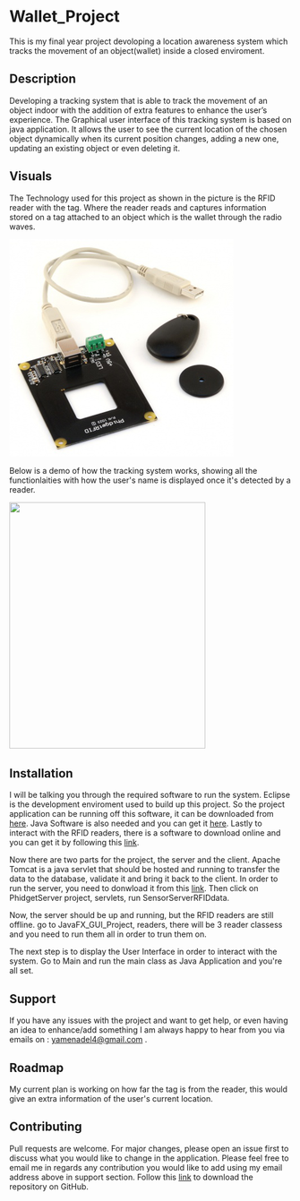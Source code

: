 # Wallet_Project
 
This is my final year project devoloping a location awareness system which tracks the movement of an object(wallet) inside a closed enviroment.

## Description
Developing a tracking system that is able to track the movement of an object indoor with the addition of extra features to enhance the user’s experience. The Graphical user interface of this tracking system is based on java application. It allows the user to see the current location of the chosen object dynamically when its current position changes, adding a new one, updating an existing object or even deleting it.

## Visuals
The Technology used for this project as shown in the picture is the RFID reader with the tag.
Where the reader reads and captures information stored on a tag attached to an object which is the wallet through the radio waves.

<img src = "images/RFID.png" width = "400">

Below is a demo of how the tracking system works, showing all the functionlaities with how the user's name is displayed once it's detected by a reader.

<img src="Video/demo.gif"  width="350" height="440">


## Installation
I will be talking you through the required software to run the system. Eclipse is the development enviroment used to build up this project. So the project application can be running off this software, it can be downloaded from [here](https://www.eclipse.org/downloads/).
Java Software is also needed and you can get it [here](https://www.java.com/en/download/). Lastly to interact with the RFID readers, there is a software to download online and you can get it by following this [link](https://www.phidgets.com/docs/Phidgets_Drivers).

Now there are two parts for the project, the server and the client. Apache Tomcat is a java servlet that should be hosted and running to transfer the data to the database, validate it and bring it back to the client.
In order to run the server, you need to donwload it from this [link](https://tomcat.apache.org/download-90.cgi). Then click on PhidgetServer project, servlets, run SensorServerRFIDdata.

Now, the server should be up and running, but the RFID readers are still offline. go to JavaFX_GUI_Project, readers, there will be 3 reader classess and you need to run them all in order to trun them on. 

The next step is to display the User Interface in order to interact with the system. Go to Main and run the main class as Java Application and you're all set.


## Support
If you have any issues with the project and want to get help, or even having an idea to enhance/add something I am always happy to hear from you via emails on : yamenadel4@gmail.com .


## Roadmap
My current plan is working on how far the tag is from the reader, this would give an extra information of the user's current location.

## Contributing
Pull requests are welcome. For major changes, please open an issue first to discuss what you would like to change in the application. Please feel free to email me in regards any contribution you would like to add using my email address above in support section. Follow this [link](https://github.com/YamenEdel/Wallet_Project) to download the repository on GitHub. 

